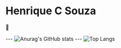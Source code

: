 # Henrique C Souza
👋 

--- ![Anurag's GitHub stats](https://github-readme-stats.vercel.app/api?username=HenriqueCSouzza&theme=dracula&include_all_commits=true&count_private=true&langs_count=true&show_owner=true&hide=contribs) ---
![Top Langs](https://github-readme-stats.vercel.app/api/top-langs/?username=HenriqueCSouzza&layout=compact&theme=dracula)
